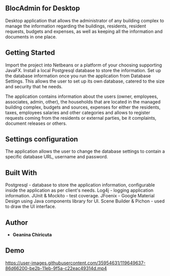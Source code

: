 ## BlocAdmin for Desktop
Desktop application that allows the administrator of any building complex to manage the information regarding the buildings, residents, resident requests, budgets and expenses, as well as keeping all the information and documents in one place.

## Getting Started
Import the project into Netbeans or a platform of your choosing supporting JavaFX. Install a local Postgresql database to store the information. Set up the database information once you run the application from Database Settings. This allows the user to set up its own database, catered to the size and security that he needs.

The application contains information about the users (owner, employees, associates, admin, other), the households that are located in the managed building complex, budgets and sources, expenses for either the residents, taxes, employees salaries and other categories and allows to register requests coming from the residents or external parties, be it complaints, document releases or others.

## Settings configuration
The application allows the user to change the database settings to contain a specific database URL, username and password.

## Built With
Postgresql - database to store the application information, configurable inside the application as per client's needs.
Log4j - logging application information.
JUnit & Mockito - test coverage.
JFoenix - Google Material Design using Java components library for UI.
Scene Builder & Pichon - used to draw the UI interface.

## Author
* **Geanina Chiricuta**

## Demo

https://user-images.githubusercontent.com/35954631/119649637-86d66200-be2b-11eb-9f5a-c22eac49314d.mp4
